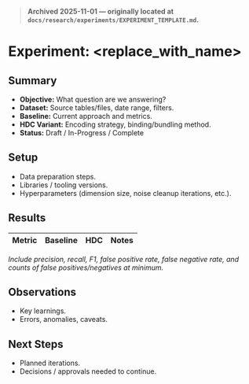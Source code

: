 > **Archived 2025-11-01 — originally located at `docs/research/experiments/EXPERIMENT_TEMPLATE.md`.**

# Experiment: <replace_with_name>

## Summary

- **Objective:** What question are we answering?
- **Dataset:** Source tables/files, date range, filters.
- **Baseline:** Current approach and metrics.
- **HDC Variant:** Encoding strategy, binding/bundling method.
- **Status:** Draft / In-Progress / Complete

## Setup

- Data preparation steps.
- Libraries / tooling versions.
- Hyperparameters (dimension size, noise cleanup iterations, etc.).

## Results

| Metric | Baseline | HDC | Notes |
| ------ | -------- | --- | ----- |

_Include precision, recall, F1, false positive rate, false negative rate, and counts of false positives/negatives at minimum._

## Observations

- Key learnings.
- Errors, anomalies, caveats.

## Next Steps

- Planned iterations.
- Decisions / approvals needed to continue.
